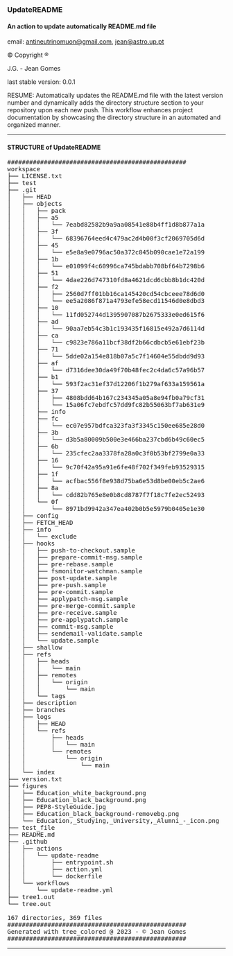 ### UpdateREADME

####  An action to update automatically README.md file
email: [antineutrinomuon@gmail.com](mailto:antineutrinomuon@gmail.com), [jean@astro.up.pt](mailto:jean@astro.up.pt)

© Copyright ®

J.G. - Jean Gomes

last stable version: 0.0.1

RESUME: Automatically updates the README.md file with the latest version number and dynamically adds the directory structure section to your repository upon each new push. This workflow enhances project documentation by showcasing the directory structure in an automated and organized manner.

<hr>

#### <b>STRUCTURE of UpdateREADME</b>
<pre>
#################################################
workspace
├── LICENSE.txt
├── test
├── .git
│   ├── HEAD
│   ├── objects
│   │   ├── pack
│   │   ├── a5
│   │   │   └── 7eabd82582b9a9aa08541e88b4ff1d8b877a1a
│   │   ├── 3f
│   │   │   └── 68396764eed4c479ac2d4b00f3cf2069705d6d
│   │   ├── 45
│   │   │   └── e5e8a9e0796ac50a372c845b090cae1e72a199
│   │   ├── 1b
│   │   │   └── e01099f4c60996ca745bdabb708bf64b7298b6
│   │   ├── 51
│   │   │   └── 4dae226d747310fd8a4621dcd6cbb8b1dc420d
│   │   ├── f2
│   │   │   ├── 2560d7ff01bb16ca145420cd54cbceee78d6d0
│   │   │   └── ee5a2086f871a4793efe58ecd11546d0e8dbd3
│   │   ├── 10
│   │   │   └── 11fd052744d1395907087b2675333e0ed615f6
│   │   ├── ad
│   │   │   └── 90aa7eb54c3b1c193435f16815e492a7d6114d
│   │   ├── ca
│   │   │   └── c9823e786a11bcf38df2b66cdbcb5e61ebf23b
│   │   ├── 71
│   │   │   └── 5dde02a154e818b07a5c7f14604e55dbdd9d93
│   │   ├── af
│   │   │   └── d7316dee30da49f70b48fec2c4da6c57a96b57
│   │   ├── b1
│   │   │   └── 593f2ac31ef37d12206f1b279af633a159561a
│   │   ├── 37
│   │   │   ├── 4808bdd64b167c234345a05a8e94fb0a79cf31
│   │   │   └── 15a06fc7ebdfc57dd9fc82b55063bf7ab631e9
│   │   ├── info
│   │   ├── fc
│   │   │   └── ec07e957bdfca323fa3f3345c150ee685e28d0
│   │   ├── 3b
│   │   │   └── d3b5a80009b500e3e466ba237cbd6b49c60ec5
│   │   ├── 6b
│   │   │   └── 235cfec2aa3378fa28a0c3f0b53bf2799e0a33
│   │   ├── 16
│   │   │   └── 9c70f42a95a91e6fe48f702f349feb93529315
│   │   ├── 1f
│   │   │   └── acfbac556f8e938d75ba6e53d8be00eb5c2ae6
│   │   ├── 8a
│   │   │   └── cdd82b765e8e0b8cd8787f7f18c7fe2ec52493
│   │   └── 0f
│   │       └── 8971bd9942a347ea402b0b5e5979b0405e1e30
│   ├── config
│   ├── FETCH_HEAD
│   ├── info
│   │   └── exclude
│   ├── hooks
│   │   ├── push-to-checkout.sample
│   │   ├── prepare-commit-msg.sample
│   │   ├── pre-rebase.sample
│   │   ├── fsmonitor-watchman.sample
│   │   ├── post-update.sample
│   │   ├── pre-push.sample
│   │   ├── pre-commit.sample
│   │   ├── applypatch-msg.sample
│   │   ├── pre-merge-commit.sample
│   │   ├── pre-receive.sample
│   │   ├── pre-applypatch.sample
│   │   ├── commit-msg.sample
│   │   ├── sendemail-validate.sample
│   │   └── update.sample
│   ├── shallow
│   ├── refs
│   │   ├── heads
│   │   │   └── main
│   │   ├── remotes
│   │   │   └── origin
│   │   │       └── main
│   │   └── tags
│   ├── description
│   ├── branches
│   ├── logs
│   │   ├── HEAD
│   │   └── refs
│   │       ├── heads
│   │       │   └── main
│   │       └── remotes
│   │           └── origin
│   │               └── main
│   └── index
├── version.txt
├── figures
│   ├── Education_white_background.png
│   ├── Education_black_background.png
│   ├── PEP8-StyleGuide.jpg
│   ├── Education_black_background-removebg.png
│   └── Education,_Studying,_University,_Alumni_-_icon.png
├── test_file
├── README.md
├── .github
│   ├── actions
│   │   └── update-readme
│   │       ├── entrypoint.sh
│   │       ├── action.yml
│   │       └── dockerfile
│   └── workflows
│       └── update-readme.yml
├── tree1.out
└── tree.out

167 directories, 369 files
#################################################
Generated with tree_colored @ 2023 - © Jean Gomes
#################################################
</pre>

<hr>

